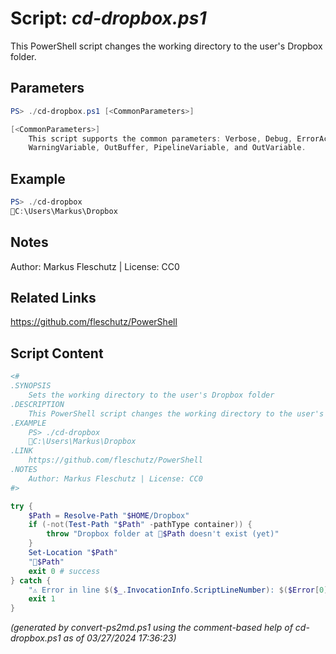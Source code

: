 Script: *cd-dropbox.ps1*
========================

This PowerShell script changes the working directory to the user's Dropbox folder.

Parameters
----------
```powershell
PS> ./cd-dropbox.ps1 [<CommonParameters>]

[<CommonParameters>]
    This script supports the common parameters: Verbose, Debug, ErrorAction, ErrorVariable, WarningAction, 
    WarningVariable, OutBuffer, PipelineVariable, and OutVariable.
```

Example
-------
```powershell
PS> ./cd-dropbox
📂C:\Users\Markus\Dropbox

```

Notes
-----
Author: Markus Fleschutz | License: CC0

Related Links
-------------
https://github.com/fleschutz/PowerShell

Script Content
--------------
```powershell
<#
.SYNOPSIS
	Sets the working directory to the user's Dropbox folder
.DESCRIPTION
	This PowerShell script changes the working directory to the user's Dropbox folder.
.EXAMPLE
	PS> ./cd-dropbox
	📂C:\Users\Markus\Dropbox
.LINK
	https://github.com/fleschutz/PowerShell
.NOTES
	Author: Markus Fleschutz | License: CC0
#>

try {
	$Path = Resolve-Path "$HOME/Dropbox"
	if (-not(Test-Path "$Path" -pathType container)) {
		throw "Dropbox folder at 📂$Path doesn't exist (yet)"
	}
	Set-Location "$Path"
	"📂$Path"
	exit 0 # success
} catch {
	"⚠️ Error in line $($_.InvocationInfo.ScriptLineNumber): $($Error[0])"
	exit 1
}
```

*(generated by convert-ps2md.ps1 using the comment-based help of cd-dropbox.ps1 as of 03/27/2024 17:36:23)*
